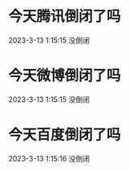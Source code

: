 # 今天腾讯倒闭了吗

2023-3-13 1:15:15 没倒闭

# 今天微博倒闭了吗

2023-3-13 1:15:15 没倒闭

# 今天百度倒闭了吗

2023-3-13 1:15:16 没倒闭

